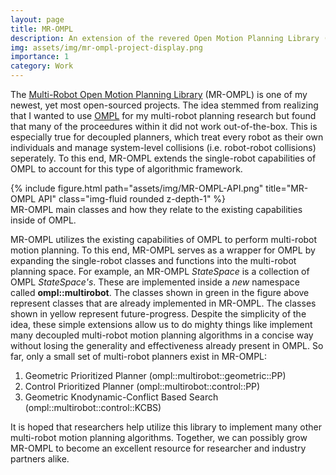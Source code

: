 ```yaml
---
layout: page
title: MR-OMPL
description: An extension of the revered Open Motion Planning Library (OMPL) to account for multi-robot motion planning.
img: assets/img/mr-ompl-project-display.png
importance: 1
category: Work
---
```


The [Multi-Robot Open Motion Planning Library](https://github.com/aria-systems-group/Multi-Robot-OMPL) (MR-OMPL) is one of my newest, yet most open-sourced projects. The idea stemmed from realizing that I wanted to use [OMPL](https://ompl.kavrakilab.org/) for my multi-robot planning research but found that many of the proceedures within it did not work out-of-the-box. This is especially true for decoupled planners, which treat every robot as their own individuals and manage system-level collisions (i.e. robot-robot collisions) seperately. To this end, MR-OMPL extends the single-robot capabilities of OMPL to account for this type of algorithmic framework.     

<div class="row">
    <div class="col-sm mt-3 mt-md-0">
        {% include figure.html path="assets/img/MR-OMPL-API.png" title="MR-OMPL API" class="img-fluid rounded z-depth-1" %}
    </div>
</div>
<div class="caption">
    MR-OMPL main classes and how they relate to the existing capabilities inside of OMPL.
</div>

MR-OMPL utilizes the existing capabilities of OMPL to perform multi-robot motion planning. To this end, MR-OMPL serves as a wrapper for OMPL by expanding the single-robot classes and functions into the multi-robot planning space. For example, an MR-OMPL *StateSpace* is a collection of OMPL *StateSpace's*. These are implemented inside a *new* namespace called __ompl::multirobot__. The classes shown in green in the figure above represent classes that are already implemented in MR-OMPL. The classes shown in yellow represent future-progress. Despite the simplicity of the idea, these simple extensions allow us to do mighty things like implement many decoupled multi-robot motion planning algorithms in a concise way without losing the generality and effectiveness already present in OMPL. So far, only a small set of multi-robot planners exist in MR-OMPL:

1. Geometric Prioritized Planner (ompl::multirobot::geometric::PP)
2. Control Prioritized Planner (ompl::multirobot::control::PP)
3. Geometric Knodynamic-Conflict Based Search (ompl::multirobot::control::KCBS)

It is hoped that researchers help utilize this library to implement many other multi-robot motion planning algorithms. Together, we can possibly grow MR-OMPL to become an excellent resource for researcher and industry partners alike. 



